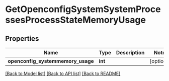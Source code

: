 # GetOpenconfigSystemSystemProcessesProcessStateMemoryUsage

## Properties
Name | Type | Description | Notes
------------ | ------------- | ------------- | -------------
**openconfig_systemmemory_usage** | **int** |  | [optional] 

[[Back to Model list]](../README.md#documentation-for-models) [[Back to API list]](../README.md#documentation-for-api-endpoints) [[Back to README]](../README.md)


